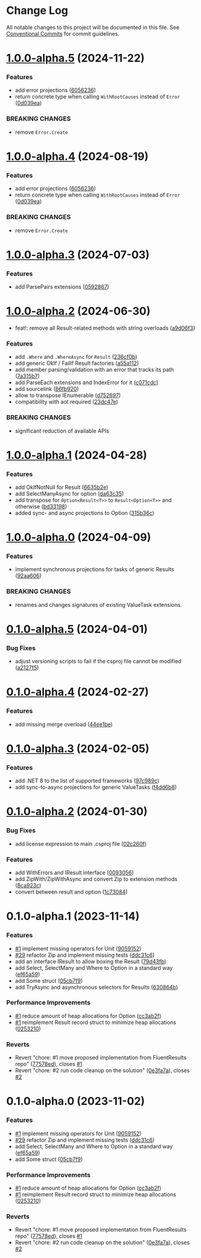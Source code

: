 # Change Log

All notable changes to this project will be documented in this file.
See [Conventional Commits](https://conventionalcommits.org) for commit guidelines.

# [1.0.0-alpha.5](https://github.com/LazyBallsZealots/Results.Immutable/compare/Results.Immutable@1.0.0-alpha.3...Results.Immutable@1.0.0-alpha.5) (2024-11-22)

### Features

- add error projections ([6056236](https://github.com/LazyBallsZealots/Results.Immutable/commit/60562363337ab4462fee311729a2ffd66395ca27))
- return concrete type when calling `WithRootCauses` instead of `Error` ([0d039ea](https://github.com/LazyBallsZealots/Results.Immutable/commit/0d039eaa1158b1ad92084ea02c2aa21bc8e28ac6))

### BREAKING CHANGES

- remove `Error.Create`

# [1.0.0-alpha.4](https://github.com/LazyBallsZealots/Results.Immutable/compare/Results.Immutable@1.0.0-alpha.3...Results.Immutable@1.0.0-alpha.4) (2024-08-19)

### Features

- add error projections ([6056236](https://github.com/LazyBallsZealots/Results.Immutable/commit/60562363337ab4462fee311729a2ffd66395ca27))
- return concrete type when calling `WithRootCauses` instead of `Error` ([0d039ea](https://github.com/LazyBallsZealots/Results.Immutable/commit/0d039eaa1158b1ad92084ea02c2aa21bc8e28ac6))

### BREAKING CHANGES

- remove `Error.Create`

# [1.0.0-alpha.3](https://github.com/LazyBallsZealots/Results.Immutable/compare/Results.Immutable@1.0.0-alpha.2...Results.Immutable@1.0.0-alpha.3) (2024-07-03)

### Features

- add ParsePairs extensions ([0592867](https://github.com/LazyBallsZealots/Results.Immutable/commit/0592867f08288b126ba7b0bb21f74e4ac3e3d823))

# [1.0.0-alpha.2](https://github.com/LazyBallsZealots/Results.Immutable/compare/Results.Immutable@1.0.0-alpha.1...Results.Immutable@1.0.0-alpha.2) (2024-06-30)

- feat!: remove all Result-related methods with string overloads ([a9d06f3](https://github.com/LazyBallsZealots/Results.Immutable/commit/a9d06f38e60526b72aa884d84872e9f73d58c418))

### Features

- add `.Where` and `.WhereAsync` for `Result` ([236cf0b](https://github.com/LazyBallsZealots/Results.Immutable/commit/236cf0b8064774f4d8a989e43213cd3a30369d9b))
- add generic OkIf / FailIf Result factories ([a55a112](https://github.com/LazyBallsZealots/Results.Immutable/commit/a55a11272cfa4170a39a896a351507a91755c534))
- add member parsing/validation with an error that tracks its path ([7a315b7](https://github.com/LazyBallsZealots/Results.Immutable/commit/7a315b7468a855b5a254dca21a24a212bc6e276a))
- add ParseEach extensions and IndexError for it ([c071cdc](https://github.com/LazyBallsZealots/Results.Immutable/commit/c071cdcbcd6a6002699dd2a04387b0e8b43436f5))
- add sourcelink ([86fb920](https://github.com/LazyBallsZealots/Results.Immutable/commit/86fb920d6f01db909ad0d5a1b64520a42189cb0d))
- allow to transpose IEnumerable ([d752697](https://github.com/LazyBallsZealots/Results.Immutable/commit/d752697692caf1ed9a554400acedc1ec6f5f89a0))
- compatibility with aot required ([23dc47e](https://github.com/LazyBallsZealots/Results.Immutable/commit/23dc47e42b8dbd11c1f2fb3069f31865dc017f6c))

### BREAKING CHANGES

- significant reduction of available APIs

# [1.0.0-alpha.1](https://github.com/LazyBallsZealots/Results.Immutable/compare/Results.Immutable@1.0.0-alpha.0...Results.Immutable@1.0.0-alpha.1) (2024-04-28)

### Features

- add OkIfNotNull for Result ([6635b2e](https://github.com/LazyBallsZealots/Results.Immutable/commit/6635b2efb877f36fc465d46d5ea8ead7d28baf93))
- add SelectManyAsync for option ([da63c35](https://github.com/LazyBallsZealots/Results.Immutable/commit/da63c35573f7b118a6ece33ec7bf7f072bbf266e))
- add transpose for `Option<Result<T>>` to `Result<Option<T>>` and otherwise ([bd33198](https://github.com/LazyBallsZealots/Results.Immutable/commit/bd3319859de897e01a482029794361910716d531))
- added sync- and async projections to Option ([315b36c](https://github.com/LazyBallsZealots/Results.Immutable/commit/315b36ca6bfb8b3100a84ce313755237317eed87))

# [1.0.0-alpha.0](https://github.com/LazyBallsZealots/Results.Immutable/compare/Results.Immutable@0.1.0-alpha.5...Results.Immutable@1.0.0-alpha.0) (2024-04-09)

### Features

- implement synchronous projections for tasks of generic Results ([92aa606](https://github.com/LazyBallsZealots/Results.Immutable/commit/92aa6069222e440be044ca75506a1436c9969595))

### BREAKING CHANGES

- renames and changes signatures
  of existing ValueTask extensions.

# [0.1.0-alpha.5](https://github.com/LazyBallsZealots/Results.Immutable/compare/Results.Immutable@0.1.0-alpha.4...Results.Immutable@0.1.0-alpha.5) (2024-04-01)

### Bug Fixes

- adjust versioning scripts to fail if the csproj file cannot be modified ([a2127f5](https://github.com/LazyBallsZealots/Results.Immutable/commit/a2127f52bed88864c44b2d2903bce8a7980a30b5))

# [0.1.0-alpha.4](https://github.com/LazyBallsZealots/Results.Immutable/compare/Results.Immutable@0.1.0-alpha.3...Results.Immutable@0.1.0-alpha.4) (2024-02-27)

### Features

- add missing merge overload ([44ee1be](https://github.com/LazyBallsZealots/Results.Immutable/commit/44ee1be468117e5bdb5f969f2fef42154f675384))

# [0.1.0-alpha.3](https://github.com/LazyBallsZealots/Results.Immutable/compare/Results.Immutable@0.1.0-alpha.2...Results.Immutable@0.1.0-alpha.3) (2024-02-05)

### Features

- add .NET 8 to the list of supported frameworks ([97c989c](https://github.com/LazyBallsZealots/Results.Immutable/commit/97c989c4a31a8df403bc1b2ceef6f57166ee7a7b))
- add sync-to-async projections for generic ValueTasks ([f4dd6b8](https://github.com/LazyBallsZealots/Results.Immutable/commit/f4dd6b8987aa3e1ba5b3abe962bfa2e47a43be96))

# [0.1.0-alpha.2](https://github.com/LazyBallsZealots/Results.Immutable/compare/Results.Immutable@0.1.0-alpha.1...Results.Immutable@0.1.0-alpha.2) (2024-01-30)

### Bug Fixes

- add license expression to main .csproj file ([02c260f](https://github.com/LazyBallsZealots/Results.Immutable/commit/02c260fbc62cf3dc01518e068867defb4a1837e1))

### Features

- add WithErrors and IResult interface ([0093056](https://github.com/LazyBallsZealots/Results.Immutable/commit/0093056f7630d0375be23a679e17d45ca019b57b))
- add ZipWith/ZipWithAsync and convert Zip to extension methods ([8ca923c](https://github.com/LazyBallsZealots/Results.Immutable/commit/8ca923c8466fa98705a2985677a83398c2ccaa1b))
- convert between result and option ([1c73084](https://github.com/LazyBallsZealots/Results.Immutable/commit/1c730846cf1603e19fd52c5dec463a5537395d98))

# 0.1.0-alpha.1 (2023-11-14)

### Features

- [#1](https://github.com/LazyBallsZealots/Results.Immutable/issues/1) implement missing operators for Unit ([9059152](https://github.com/LazyBallsZealots/Results.Immutable/commit/9059152836a65f656c7772267de612c63760234e))
- [#29](https://github.com/LazyBallsZealots/Results.Immutable/issues/29) refactor Zip and implement missing tests ([ddc31c6](https://github.com/LazyBallsZealots/Results.Immutable/commit/ddc31c61ced97e28d898a3029721ab4e5e709657))
- add an interface IResult to allow boxing the Result ([79d43fb](https://github.com/LazyBallsZealots/Results.Immutable/commit/79d43fbba3eed1b9a2e54eefc95d5dd2961828e6))
- add Select, SelectMany and Where to Option in a standard way ([ef65a59](https://github.com/LazyBallsZealots/Results.Immutable/commit/ef65a59f0732b3d39cf5cc53bc2b8127b3ad1e04))
- add Some struct ([05cb7f9](https://github.com/LazyBallsZealots/Results.Immutable/commit/05cb7f9f079ed76c884e3739b6633114e71ea13c))
- add TryAsync and asynchronous selectors for Results ([630864b](https://github.com/LazyBallsZealots/Results.Immutable/commit/630864bdb32f4256016aa1cc893a9f2f08881539))

### Performance Improvements

- [#1](https://github.com/LazyBallsZealots/Results.Immutable/issues/1) reduce amount of heap allocations for Option<T> ([cc3ab2f](https://github.com/LazyBallsZealots/Results.Immutable/commit/cc3ab2ffcdfadbb8d4b94c2f0caca9960cf11967))
- [#1](https://github.com/LazyBallsZealots/Results.Immutable/issues/1) reimplement Result record struct to minimize heap allocations ([0253210](https://github.com/LazyBallsZealots/Results.Immutable/commit/0253210acf1cc1ead5318053ffaad46bd851d4b4))

### Reverts

- Revert "chore: #1 move proposed implementation from FluentResults repo" ([77578ed](https://github.com/LazyBallsZealots/Results.Immutable/commit/77578edb7a97be5c12535fab8d7efcf01e48ae71)), closes [#1](https://github.com/LazyBallsZealots/Results.Immutable/issues/1)
- Revert "chore: #2 run code cleanup on the solution" ([0e3fa7a](https://github.com/LazyBallsZealots/Results.Immutable/commit/0e3fa7a0932efacdb0637cfa96d6fefd4bf5c915)), closes [#2](https://github.com/LazyBallsZealots/Results.Immutable/issues/2)

# 0.1.0-alpha.0 (2023-11-02)

### Features

- [#1](https://github.com/LazyBallsZealots/Results.Immutable/issues/1) implement missing operators for Unit ([9059152](https://github.com/LazyBallsZealots/Results.Immutable/commit/9059152836a65f656c7772267de612c63760234e))
- [#29](https://github.com/LazyBallsZealots/Results.Immutable/issues/29) refactor Zip and implement missing tests ([ddc31c6](https://github.com/LazyBallsZealots/Results.Immutable/commit/ddc31c61ced97e28d898a3029721ab4e5e709657))
- add Select, SelectMany and Where to Option in a standard way ([ef65a59](https://github.com/LazyBallsZealots/Results.Immutable/commit/ef65a59f0732b3d39cf5cc53bc2b8127b3ad1e04))
- add Some struct ([05cb7f9](https://github.com/LazyBallsZealots/Results.Immutable/commit/05cb7f9f079ed76c884e3739b6633114e71ea13c))

### Performance Improvements

- [#1](https://github.com/LazyBallsZealots/Results.Immutable/issues/1) reduce amount of heap allocations for Option<T> ([cc3ab2f](https://github.com/LazyBallsZealots/Results.Immutable/commit/cc3ab2ffcdfadbb8d4b94c2f0caca9960cf11967))
- [#1](https://github.com/LazyBallsZealots/Results.Immutable/issues/1) reimplement Result record struct to minimize heap allocations ([0253210](https://github.com/LazyBallsZealots/Results.Immutable/commit/0253210acf1cc1ead5318053ffaad46bd851d4b4))

### Reverts

- Revert "chore: #1 move proposed implementation from FluentResults repo" ([77578ed](https://github.com/LazyBallsZealots/Results.Immutable/commit/77578edb7a97be5c12535fab8d7efcf01e48ae71)), closes [#1](https://github.com/LazyBallsZealots/Results.Immutable/issues/1)
- Revert "chore: #2 run code cleanup on the solution" ([0e3fa7a](https://github.com/LazyBallsZealots/Results.Immutable/commit/0e3fa7a0932efacdb0637cfa96d6fefd4bf5c915)), closes [#2](https://github.com/LazyBallsZealots/Results.Immutable/issues/2)
